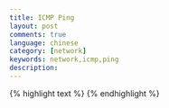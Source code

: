```yaml
---
title: ICMP Ping
layout: post
comments: true
language: chinese
category: [network]
keywords: network,icmp,ping
description:
---
```



<!-- more -->

<!--
![nmap logo]({{ site.url }}/images/network/nmap-logo.jpg "nmap logo"){: .pull-center width="50%" }









Ping result

tcpdump -nni eth0 icmp

----- ICMP echo request
tcpdump -nni eth0 -e icmp[icmptype] == 8

----- ICMP echo reply
tcpdump -nni eth0 -e icmp[icmptype] == 0

----- 保存到文件中
tcpdump -nni eth0 -w /tmp/icmp.pcap -e icmp[icmptype] == 0

----- 读取文件
tcpdump -nn -r icmp.pcap


systemctl restart siteagent
bin/siteagentctl config setlog debug0




## struct msghdr

常用于 socket 的发送接收消息，函数声明如下。

#include <sys/types.h>
#include <sys/socket.h>

ssize_t sendmsg(int sockfd, const struct msghdr *msg, int flags);
ssize_t recvmsg(int sockfd, struct msghdr *msg, int flags);

#include <sys/socket.h>

struct iovec {                   /* Scatter/gather array items */
   void  *iov_base;              /* Starting address */
   size_t iov_len;               /* Number of bytes to transfer */
};

struct msghdr {
   void         *msg_name;       /* optional address */
   socklen_t     msg_namelen;    /* size of address */
   struct iovec *msg_iov;        /* scatter/gather array */
   size_t        msg_iovlen;     /* # elements in msg_iov */
   void         *msg_control;    /* ancillary data, see below */
   size_t        msg_controllen; /* ancillary data buffer len */
   int           msg_flags;      /* flags on received message */
};

看起来比较复杂，实际上结构成员可以分为四组：

* 套接口地址成员 msg_name 与 msg_namelen；
* IO向量引用 msg_iov 与 msg_iovlen；
* 附属数据缓冲区成员 msg_control 与 msg_controllen；
* 接收信息标记位 msg_flags，详细可以查看 man 手册。

其中 msg_control 指向的是一个 struct cmsghdr 结构体。

https://blog.csdn.net/u014209688/article/details/71311973
https://www.cnblogs.com/jimodetiantang/p/9190958.html
https://ivanzz1001.github.io/records/post/linux/2017/11/04/linux-msghdr



GitHub 上不错的Hack技巧
ICMP Tunnel

### Socket 缓冲区

Linux 中可以设置 socket 缓冲区的大小，貌似对于 RAW_SOCKET 和 TCP 等都有效，没有从代码上确认。

在使用 RAW_SOCKET 时，例如发送 ICMP 报文，因为不存在 TCP 中的滑动窗口、限流等机制，在流量过大时极易引起报文在缓冲区的静默丢失。此时可以通过 tcpdum 获取，但是通过 read、recvmsg 等系统接口无法接收到数据。

接收缓冲区的大小可以使用 `setsockopt()` 设置 `SO_RCVBUF` 选项，其默认和最大值可以通过如下命令查看。

$ cat /proc/sys/net/core/rmem_default
$ cat /proc/sys/net/core/rmem_max

$ cat /proc/sys/net/core/wmem_default
$ cat /proc/sys/net/core/wmem_max

在设置 Socket 的时候，如果期望设置的缓存大于上述的 max ，实际上会得到两倍于 max 值。

### TCP 缓冲区

其中 TCP 的读写缓存可以通过如下方式查看，因为可以通过协议自身可以进行限流，那么由于缓存不足导致丢包的概率极小，只是效率问题：

$ cat /proc/sys/net/ipv4/tcp_rmem
4096	87380	   6291456
4*1024  85*1024    6*1024*1024

$ cat /proc/sys/net/ipv4/tcp_wmem
4096	16384	   4194304
4*1024  16*1024    4*1024*1024

$ cat /proc/sys/net/ipv4/tcp_mem
88371	117831	176742


其中对应了三个数值，分别为最小、默认、最大值。

##

在大多数的 Linux 中 rmem_max 和 wmem_max 被分配的值为 128 k，在一个低延迟的网络环境中，一般是足够用的，对于负载和延迟较高的网络，就需要调整内存使用方法。

详细可以参考
https://segmentfault.com/a/1190000000473365
https://my.oschina.net/guol/blog/115837

https://jvns.ca/blog/2016/08/24/find-out-where-youre-dropping-packets/
https://jvns.ca/blog/2017/09/05/finding-out-where-packets-are-being-dropped/

http://veithen.github.io/2014/01/01/how-tcp-backlog-works-in-linux.html

sysctl net.core.rmem_max

sysctl net.core.rmem_max=16777216
sysctl net.core.rmem_default=16777216
sysctl net.core.wmem_max=8388608
sysctl net.core.wmem_default=8388608

echo 'net.core.wmem_max=8388608' >> /etc/sysctl.conf
echo 'net.core.rmem_max=16777216' >> /etc/sysctl.conf

int rc, optval;
int optlen = sizeof(optval);

rc = getsockopt(fd, SOL_SOCKET, SO_RCVBUF, &optval, &optlen);
printf("xxxxxxxxxxxx %d %d\n", rc, optval);

int sbuf = 1024 * 1024 * 8;
err = setsockopt(fd, SOL_SOCKET, SO_RCVBUF, &bufsize, sizeof(bufsize));

echo 8388608 > /proc/sys/net/core/rmem_default


















称之为应用、服务开发的十二个关注点
https://12factor.net/

Python 的双因子验证
http://blog.51cto.com/cwtea/2068137
https://www.secpulse.com/archives/4606.html
http://www.freebuf.com/articles/network/150071.html
http://www.freebuf.com/articles/web/165139.html


/post/mysql-core-file.html

在 CentOS 中，对应的 debuginfo 信息可以直接从 [CentOS DebugInfo](http://debuginfo.centos.org/7/x86_64/) 。

program-c-complie-link.html
http://www.cirosantilli.com/elf-hello-world/

## Hash Table
允许多线程读写的并发Hash库，以及murmur3
https://github.com/efficient/libcuckoo
https://github.com/savoirfairelinux/opendht

非加密 Hash 算法使用比较多的是 [xxHash](https://github.com/Cyan4973/xxHash)、


IP 报文头为 20 字节 [IP头部结构详解](http://codingstone.com/content.php?blockTableName=network&blogID=2) 。

ICMP 报文头根据 type 和 code 的不同，其对应的大小也有所区别，详见 [使用Python的Socket模块构建一个UDP扫描工具](http://www.cnnetsec.com/2308.html) 。
关于 ICMP 也可以参考 http://courses.cs.vt.edu/cs4254/fall04/slides/raw_6.pdf


ICMP 报文格式
http://www.cnblogs.com/jingmoxukong/p/3811262.html

Ping 使用的是 ICMP 报文，其报头为 8 字节，数据报长度最大为 64K 字节。


ping4_run()
 |-ping4_parse_reply()
 | |-is_ours() 对于ICMP_ECHOREPLY返回类型
 | |-gather_statistics()
 |
 |  其它类型
 |

type of service (ToS


对于通过 SOCK_RAW + ICMP 实现套接字，会接收到所有发送到本机的报文。

1. Destination Host Unreachable

* 校验和算法，把被校验的数据 16 位进行累加，若数据字节长度为奇数，则数据尾部补一个字节的 0 以凑成偶数，然后取反码，。

此算法适用于IPv4、ICMPv4、IGMPV4、ICMPv6、UDP和TCP校验和，更详细的信息请参考RFC1071，校验和字段为上述ICMP数据结构的icmp_cksum变量。
标识符�D�D用于唯一标识ICMP报文, 为上述ICMP数据结构的icmp_id宏所指的变量。
顺序号�D�Dping命令的icmp_seq便由这里读出，代表ICMP报文的发送顺序，为上述ICMP数据结构的icmp_seq宏所指的变量。



setsockopt()
* SOL_SOCKET, SO_BINDTODEVICE  绑定到某个设备上。
* SOL_SOCKET, SO_MARK 用来添加标记。
* SOL_SOCKET, SO_TIMESTAMP 让协议栈接受到一个网络帧时为其打上时间戳，并将此时间戳作为一笔附加数据，与网络帧数据一起递交到上层协议。

/post/network-netfilter-iptables.html

### Mark 标记

用于将特定的数据包打上标签，供 iptables 配合 TC 做 QOS 流量限制、应用策略路由。

系统可用模块，对 CentOS 而言可通过 `ls /usr/lib64/xtables/ | grep -i mark` 查看，其中大写的为标记模块，小写的为匹配模块。

ls /usr/lib/iptables/|grep -i mark

----- 查看关于Mark标记的帮助信息
# iptables -j MARK --help
# iptables -m mark --help

----- 将所有TCP数据标记1
# iptables -t mangle -A PREROUTING -p tcp -j MARK --set-mark 1

----- 匹配标记1的数据并保存数据包中的MARK到连接中
# iptables -t mangle -A PREROUTING -p tcp -m mark --mark 1 -j CONNMARK --save-mark


#### 策略路由

标签并不是设置在数据包内容中，而是在内核中数据包的载体上，如果需要在数据包内容中设置标签，可以使用 TOS 规则目标，也就是修改 IP 数据包头的 TOS 值。

----- 将从网络接口tun0进入的、目标端口为5222的TCP数据包设置mark值为1
# iptables -t mangle -A PREROUTING -j MARK --set-mark 1 -i tun0 -p tcp --dport 5222

接着，设置的 mark 值可用来设定策略路由，比如，把 mark 值为 1 的数据包交由网关 192.168.0.1 转发。

----- 1. 确定一张空路由表，这里选定300
# ip route show table 300
----- 2. 在表中添加路由条目
# ip route add default via 192.168.0.1 table 300
----- 3. 查看当前路由规则
# ip rule list
----- 4. 为mark值为1的数据包指定路由表策略
# ip rule add fwmark 0x1 table 300

通过这种方法，可以使用 iptables 根据匹配规则设置 mark，再由路由模块根据 mark 值进行路由决策，从而实现复杂的策略路由。

switch (icmp_hdr->icmp_type) {
case ICMP_ECHOREPLY:
        ident = ntohs(icmp_hdr->icmp_id);
        seq   = ntohs(icmp_hdr->icmp_seq);
        break;

case ICMP_ECHO: /* Maybe send by another ping tools */
        return NULL;

case ICMP_DEST_UNREACH:    /*  3 */
case ICMP_SOURCE_QUENCH:   /*  4 */
case ICMP_REDIRECT:        /*  5 */
case ICMP_TIME_EXCEEDED:   /* 11 */
case ICMP_PARAMETERPROB: { /* 12 */
        struct iphdr *iph = (struct iphdr *)(buffer + sizeof(struct icmphdr));
        struct icmphdr *icmph = (struct icmphdr *)(buffer +
                        (sizeof(struct icmphdr) + iph->ihl * 4));

        if (buffer_len < sizeof(struct iphdr) + 2 * ICMP_MINLEN ||
                        buffer_len < (size_t)iph->ihl * 4 + 2 * ICMP_MINLEN) {
                log_error(LIBNAME "error package too short, len %d, IP header %d",
                                buffer_len, iph->ihl);
                return NULL;
        }

        if (icmph->type != ICMP_ECHO) {
                log_error(LIBNAME "invalid type %d(expect %d) for %d",
                                icmph->type, ICMP_ECHO, icmp_hdr->icmp_type);
                return NULL;
        }

        ident = ntohs(icmph->un.echo.id);
        seq   = ntohs(icmph->un.echo.sequence);
        status = (icmp_hdr->icmp_type << 8) + icmp_hdr->icmp_code;

        break;
}
default:
        log_warning(LIBNAME "IPv4 unexpected ICMP type 0x%02x", icmp_hdr->icmp_type);
        return NULL;
}
-->

{% highlight text %}
{% endhighlight %}
